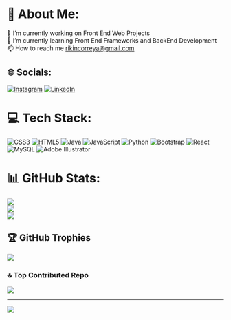# 💫 About Me:
🔭 I’m currently working on Front End Web Projects<br>🌱 I’m currently learning Front End Frameworks and BackEnd Development<br>📫 How to reach me rikincorreya@gmail.com


## 🌐 Socials:
[![Instagram](https://img.shields.io/badge/Instagram-%23E4405F.svg?logo=Instagram&logoColor=white)](https://instagram.com/rikin.correya) [![LinkedIn](https://img.shields.io/badge/LinkedIn-%230077B5.svg?logo=linkedin&logoColor=white)](https://linkedin.com/in/rikin-correya009) 

# 💻 Tech Stack:
![CSS3](https://img.shields.io/badge/css3-%231572B6.svg?style=for-the-badge&logo=css3&logoColor=white) ![HTML5](https://img.shields.io/badge/html5-%23E34F26.svg?style=for-the-badge&logo=html5&logoColor=white) ![Java](https://img.shields.io/badge/java-%23ED8B00.svg?style=for-the-badge&logo=java&logoColor=white) ![JavaScript](https://img.shields.io/badge/javascript-%23323330.svg?style=for-the-badge&logo=javascript&logoColor=%23F7DF1E) ![Python](https://img.shields.io/badge/python-3670A0?style=for-the-badge&logo=python&logoColor=ffdd54) ![Bootstrap](https://img.shields.io/badge/bootstrap-%23563D7C.svg?style=for-the-badge&logo=bootstrap&logoColor=white) ![React](https://img.shields.io/badge/react-%2320232a.svg?style=for-the-badge&logo=react&logoColor=%2361DAFB) ![MySQL](https://img.shields.io/badge/mysql-%2300f.svg?style=for-the-badge&logo=mysql&logoColor=white) ![Adobe Illustrator](https://img.shields.io/badge/adobeillustrator-%23FF9A00.svg?style=for-the-badge&logo=adobeillustrator&logoColor=white)
# 📊 GitHub Stats:
![](https://github-readme-stats.vercel.app/api?username=rikin009&theme=prussian&hide_border=false&include_all_commits=true&count_private=false)<br/>
![](https://github-readme-streak-stats.herokuapp.com/?user=rikin009&theme=prussian&hide_border=false)<br/>
![](https://github-readme-stats.vercel.app/api/top-langs/?username=rikin009&theme=prussian&hide_border=false&include_all_commits=true&count_private=false&layout=compact)

## 🏆 GitHub Trophies
![](https://github-profile-trophy.vercel.app/?username=rikin009&theme=radical&no-frame=true&no-bg=false&margin-w=4)

### 🔝 Top Contributed Repo
![](https://github-contributor-stats.vercel.app/api?username=rikin009&limit=5&theme=radical&combine_all_yearly_contributions=true)

---
[![](https://visitcount.itsvg.in/api?id=rikin009&icon=8&color=1)](https://visitcount.itsvg.in)

<!-- Proudly created with GPRM ( https://gprm.itsvg.in ) -->